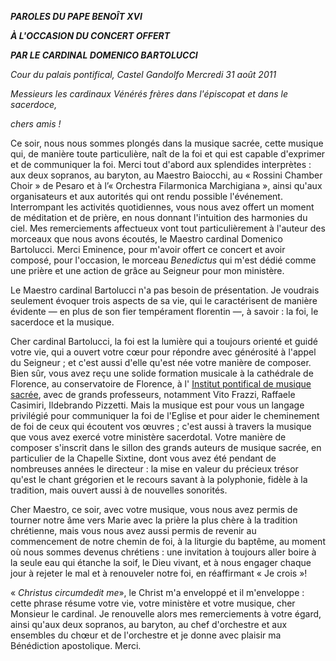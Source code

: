 ***PAROLES DU PAPE BENOÎT XVI***

***À L'OCCASION DU CONCERT OFFERT***

***PAR LE CARDINAL DOMENICO BARTOLUCCI***

*Cour du palais pontifical, Castel Gandolfo* *Mercredi 31 août 2011*

*Messieurs les cardinaux* *Vénérés frères dans l'épiscopat et dans le sacerdoce,*

*chers amis !*

Ce soir, nous nous sommes plongés dans la musique sacrée, cette musique qui, de manière toute particulière, naît de la foi et qui est capable d'exprimer et de communiquer la foi. Merci tout d'abord aux splendides interprètes : aux deux sopranos, au baryton, au Maestro Baiocchi, au « Rossini Chamber Choir » de Pesaro et à l’« Orchestra Filarmonica Marchigiana », ainsi qu'aux organisateurs et aux autorités qui ont rendu possible l'événement. Interrompant les activités quotidiennes, vous nous avez offert un moment de méditation et de prière, en nous donnant l'intuition des harmonies du ciel. Mes remerciements affectueux vont tout particulièrement à l'auteur des morceaux que nous avons écoutés, le Maestro cardinal Domenico Bartolucci. Merci Eminence, pour m'avoir offert ce concert et avoir composé, pour l'occasion, le morceau *Benedictus* qui m'est dédié comme une prière et une action de grâce au Seigneur pour mon ministère.

Le Maestro cardinal Bartolucci n'a pas besoin de présentation. Je voudrais seulement évoquer trois aspects de sa vie, qui le caractérisent de manière évidente — en plus de son fier tempérament florentin —, à savoir : la foi, le sacerdoce et la musique.

Cher cardinal Bartolucci, la foi est la lumière qui a toujours orienté et guidé votre vie, qui a ouvert votre cœur pour répondre avec générosité à l'appel du Seigneur ; et c'est aussi d'elle qu'est née votre manière de composer. Bien sûr, vous avez reçu une solide formation musicale à la cathédrale de Florence, au conservatoire de Florence, à l' [Institut pontifical de musique sacrée](http://www.vatican.va/roman_curia/institutions_connected/sacmus/index_fr.htm), avec de grands professeurs, notamment Vito Frazzi, Raffaele Casimiri, Ildebrando Pizzetti. Mais la musique est pour vous un langage privilégié pour communiquer la foi de l'Eglise et pour aider le cheminement de foi de ceux qui écoutent vos œuvres ; c'est aussi à travers la musique que vous avez exercé votre ministère sacerdotal. Votre manière de composer s'inscrit dans le sillon des grands auteurs de musique sacrée, en particulier de la Chapelle Sixtine, dont vous avez été pendant de nombreuses années le directeur : la mise en valeur du précieux trésor qu'est le chant grégorien et le recours savant à la polyphonie, fidèle à la tradition, mais ouvert aussi à de nouvelles sonorités.

Cher Maestro, ce soir, avec votre musique, vous nous avez permis de tourner notre âme vers Marie avec la prière la plus chère à la tradition chrétienne, mais vous nous avez aussi permis de revenir au commencement de notre chemin de foi, à la liturgie du baptême, au moment où nous sommes devenus chrétiens : une invitation à toujours aller boire à la seule eau qui étanche la soif, le Dieu vivant, et à nous engager chaque jour à rejeter le mal et à renouveler notre foi, en réaffirmant « Je crois »!

« *Christus circumdedit me*», le Christ m'a enveloppé et il m'enveloppe : cette phrase résume votre vie, votre ministère et votre musique, cher Monsieur le cardinal. Je renouvelle alors mes remerciements à votre égard, ainsi qu'aux deux sopranos, au baryton, au chef d'orchestre et aux ensembles du chœur et de l'orchestre et je donne avec plaisir ma Bénédiction apostolique. Merci.